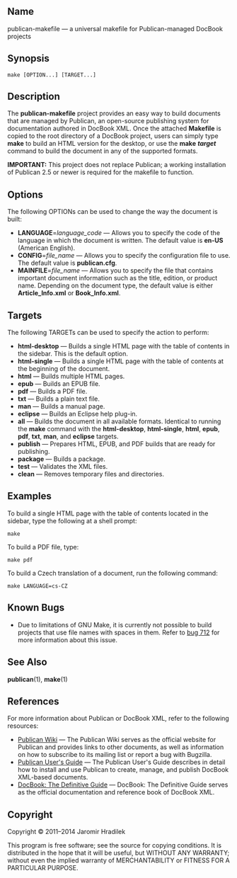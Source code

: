 ## Name

publican-makefile — a universal makefile for Publican-managed DocBook projects

## Synopsis

    make [OPTION...] [TARGET...]

## Description

The **publican-makefile** project provides an easy way to build documents that are managed by Publican, an open-source publishing system for documentation authored in DocBook XML. Once the attached **Makefile** is copied to the root directory of a DocBook project, users can simply type **make** to build an HTML version for the desktop, or use the **make** ***target*** command to build the document in any of the supported formats.

**IMPORTANT:** This project does not replace Publican; a working installation of Publican 2.5 or newer is required for the makefile to function.

## Options

The following OPTIONs can be used to change the way the document is built:

* **LANGUAGE**=*language_code* — Allows you to specify the code of the language in which the document is written. The default value is **en-US** (American English).
* **CONFIG**=*file_name* — Allows you to specify the configuration file to use. The default value is **publican.cfg**.
* **MAINFILE**=*file_name* — Allows you to specify the file that contains important document information such as the title, edition, or product name. Depending on the document type, the default value is either **Article_Info.xml** or **Book_Info.xml**.

## Targets

The following TARGETs can be used to specify the action to perform:

* **html-desktop** — Builds a single HTML page with the table of contents in the sidebar. This is the default option.
* **html-single** — Builds a single HTML page with the table of contents at the beginning of the document.
* **html** — Builds multiple HTML pages.
* **epub** — Builds an EPUB file.
* **pdf** — Builds a PDF file.
* **txt** — Builds a plain text file.
* **man** — Builds a manual page.
* **eclipse** — Builds an Eclipse help plug-in.
* **all** — Builds the document in all available formats. Identical to running the **make** command with the **html-desktop**, **html-single**, **html**, **epub**, **pdf**, **txt**, **man**, and **eclipse** targets.
* **publish** — Prepares HTML, EPUB, and PDF builds that are ready for publishing.
* **package** — Builds a package.
* **test** — Validates the XML files.
* **clean** — Removes temporary files and directories.

## Examples

To build a single HTML page with the table of contents located in the sidebar, type the following at a shell prompt:

    make

To build a PDF file, type:

    make pdf

To build a Czech translation of a document, run the following command:

    make LANGUAGE=cs-CZ

## Known Bugs

* Due to limitations of GNU Make, it is currently not possible to build projects that use file names with spaces in them. Refer to [bug 712](http://savannah.gnu.org/bugs/?712) for more information about this issue.

## See Also

**publican**(1), **make**(1)

## References

For more information about Publican or DocBook XML, refer to the following resources:

* [Publican Wiki](https://fedorahosted.org/publican/) — The Publican Wiki serves as the official website for Publican and provides links to other documents, as well as information on how to subscribe to its mailing list or report a bug with Bugzilla.
* [Publican User's Guide](http://jfearn.fedorapeople.org/en-US/Publican/3.1/html/Users_Guide/index.html) — The Publican User's Guide describes in detail how to install and use Publican to create, manage, and publish DocBook XML-based documents.
* [DocBook: The Definitive Guide](http://www.docbook.org/tdg/) — DocBook: The Definitive Guide serves as the official documentation and reference book of DocBook XML.

## Copyright

Copyright © 2011–2014 Jaromir Hradilek

This program is free software; see the source for copying conditions. It is distributed in the hope that it will be useful, but WITHOUT ANY WARRANTY; without even the implied warranty of MERCHANTABILITY or FITNESS FOR A PARTICULAR PURPOSE.
